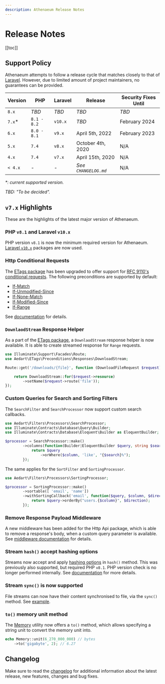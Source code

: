 ```yaml
---
description: Athenaeum Release Notes
---
```


# Release Notes

[[toc]]

## Support Policy

Athenaeum attempts to follow a release cycle that matches closely to that of [Laravel](https://laravel.com/docs/10.x/releases).
However, due to limited amount of project maintainers, no guarantees can be provided. 

| Version | PHP         | Laravel | Release              | Security Fixes Until |
|---------|-------------|---------|----------------------|----------------------|
| `8.x`   | _TBD_       | _TBD_   | _TBD_                | _TBD_                |
| `7.x`*  | `8.1 - 8.2` | `v10.x` | _TBD_                | February 2024        |
| `6.x`   | `8.0 - 8.1` | `v9.x`  | April 5th, 2022      | February 2023        |
| `5.x`   | `7.4`       | `v8.x`  | October 4th, 2020    | N/A                  |
| `4.x`   | `7.4`       | `v7.x`  | April 15th, 2020     | N/A                  |
| `< 4.x` | _-_         | _-_     | _See `CHANGELOG.md`_ | N/A                  |

_*: current supported version._

_TBD: "To be decided"._

## `v7.x` Highlights

These are the highlights of the latest major version of Athenaeum.

### PHP `v8.1` and Laravel `v10.x`

PHP version `v8.1` is now the minimum required version for Athenaeum.
[Laravel `v10.x`](https://laravel.com/docs/10.x/releases) packages are now used.

### Http Conditional Requests

The [ETags package](./etags/README.md) has been upgraded to offer support for [RFC 9110's conditional requests](https://httpwg.org/specs/rfc9110.html#conditional.requests).
The following preconditions are supported by default:

* [If-Match](https://httpwg.org/specs/rfc9110.html#field.if-match)
* [If-Unmodified-Since](https://httpwg.org/specs/rfc9110.html#field.if-unmodified-since)
* [If-None-Match](https://httpwg.org/specs/rfc9110.html#field.if-none-match)
* [If-Modified-Since](https://httpwg.org/specs/rfc9110.html#field.if-modified-since)
* [If-Range](https://httpwg.org/specs/rfc9110.html#field.if-range)

See [documentation](./etags/evaluator/README.md) for details.

### `DownlaodStream` Response Helper

As a part of the [ETags package](./etags/evaluator/download-stream.md), a `DownlaodStream` response helper is now available.
It is able to create streamed response for `Range` requests.

```php
use Illuminate\Support\Facades\Route;
use Aedart\ETags\Preconditions\Responses\DownloadStream;

Route::get('/downloads/{file}', function (DownloadFileRequest $request) {

    return DownloadStream::for($request->resource)
        ->setName($request->route('file'));
});
```

### Custom Queries for Search and Sorting Filters

The `SearchFilter` and `SearchProcessor` now support custom search callbacks.

```php
use Aedart\Filters\Processors\SearchProcessor;
use Illuminate\Contracts\Database\Query\Builder;
use Illuminate\Contracts\Database\Eloquent\Builder as EloquentBuilder;

$processor = SearchProcessor::make()
        ->columns(function(Builder|EloquentBuilder $query, string $search) {
            return $query
                ->orWhere($column, 'like', "{$search}%");
        });
```

The same applies for the `SortFilter` and `SortingProcessor`.

```php
use Aedart\Filters\Processors\SortingProcessor;

$processor = SortingProcessor::make()
        ->sortable([ 'email', 'name'])
        ->withSortingCallback('email', function($query, $column, $direction) {
            return $query->orderBy("users.{$column}", $direction);
        });
```

### Remove Response Payload Middleware

A new middleware has been added for the Http Api package, which is able to remove a response's body, when a custom query parameter is available.
See [middleware documentation](./http/api/middleware/remove-response-payload.md) for details.

### Stream `hash()` accept hashing options

Streams now accept and apply [hashing options](https://www.php.net/manual/en/function.hash-init) in `hash()` method. This was previously also supported, but required PHP `v8.1`.
PHP version check is no longer performed internally. See [documentation](./streams/usage/hash.md) for more details.

### Stream `sync()` is now supported

File streams can now have their content synchronised to file, via the `sync()` method.
See [example](./streams/usage/sync.md).

### `to()` memory unit method

The [Memory](./utils/memory.md) utility now offers a `to()` method, which allows specifying a string unit to convert the memory unit into.

```php
echo Memory::unit(6_270_000_000) // bytes
    ->to('gigabyte', 2); // 6.27
```

## Changelog

Make sure to read the [changelog](https://github.com/aedart/athenaeum/blob/master/CHANGELOG.md) for additional information about the latest release, new features, changes and bug fixes. 
